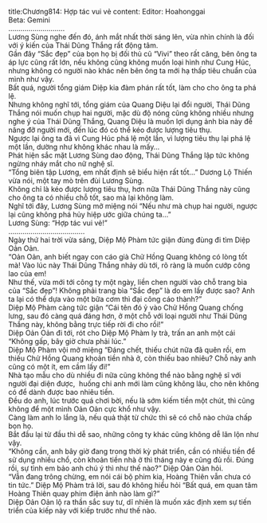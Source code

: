 title:Chương814: Hợp tác vui vẻ
content:
Editor: Hoahonggai<br>Beta: Gemini<br>……………………….<br>Lương Sùng nghe đến đó, ánh mắt nhất thời sáng lên, vừa nhìn chính là đối với ý kiến của Thái Dũng Thắng rất động tâm.<br>Gần đây “Sắc đẹp” của bọn họ bị đối thủ cũ “Vivi” theo rất căng, bên ông ta áp lực cũng rất lớn, nếu không cũng không muốn loại hình như Cung Húc, nhưng không có người nào khác nên bên ông ta mới hạ thấp tiêu chuẩn của mình như vậy.<br>Bất quá, người tổng giám Diệp kia đàm phán rất tốt, làm cho cho ông ta phá lệ.<br>Nhưng không nghĩ tới, tổng giám của Quang Diệu lại đổi người, Thái Dũng Thắng nói muốn chụp hai người, mặc dù độ nóng cũng không nhiều nhưng nghe ý của Thái Dũng Thắng, Quang Diệu là muốn lợi dụng ảnh bìa này để nâng đỡ người mới, đến lúc đó có thể kéo được lượng tiêu thụ.<br>Ngược lại ông ta đã vì Cung Húc phá lệ một lần, vì lượng tiêu thụ lại phá lệ một lần, dường như không khác nhau là mấy…<br>Phát hiện sắc mặt Lương Sùng dao động, Thái Dũng Thắng lập tức không ngừng nháy mắt cho nữ nghệ sĩ.<br>“Tổng biên tập Lương, em nhất định sẽ biểu hiện rất tốt…” Dương Lộ Thiến vừa nói, một tay mò trên đùi Lương Sùng.<br>Không chỉ là kéo được lượng tiêu thụ, hơn nữa Thái Dũng Thắng này cũng cho ông ta có nhiều chỗ tốt, sao mà lại không làm.<br>Nghĩ tới đây, Lương Sùng mở miệng nói “Nếu như mà chụp hai người, ngược lại cũng không phá hủy hiệp ước giữa chúng ta…”<br>Lương Sùng: “Hợp tác vui vẻ!”<br>………………………………..<br>Ngày thứ hai trời vừa sáng, Diệp Mộ Phàm tức giận đùng đùng đi tìm Diệp Oản Oản.<br>“Oản Oản, anh biết ngay con cáo già Chử Hồng Quang không có lòng tốt mà! Vào lúc này Thái Dũng Thắng nhảy dù tới, rõ ràng là muốn cướp công lao của em!<br>Như thế, vừa mới tới công ty một ngày, liền chen người vào chỗ trang bìa của “Sắc đẹp”! Không phải trang bìa “Sắc đẹp” là do em lấy được sao? Anh ta lại có thể dựa vào một bữa cơm thì đại công cáo thành?”<br>Diệp Mộ Phàm càng tức giận “Cái tên đó ỷ vào Chử Hồng Quang chống lưng, sau đó càng quá đáng hơn, ở một chỗ với loại người như Thái Dũng Thắng này, không bằng trực tiếp rời đi cho rồi!”<br>Diệp Oản Oản đi tới, rót cho Diệp Mộ Phàm ly trà, trấn an anh một cái “Không gấp, bây giờ chưa phải lúc.”<br>Diệp Mộ Phàm vội mở miệng “Đáng chết, thiếu chút nữa đã quên rồi, em thiếu Chử Hồng Quang khoản tiền nhà ở, còn thiếu bao nhiêu? Chỗ này anh cũng có một ít, em cầm lấy đi!”<br>Nhà tạo mẫu cho dù nhiều đi nữa cũng không thể nào bằng nghệ sĩ với người đại diện được,  huống chi anh mới làm cũng không lâu, cho nên không có để dành được bao nhiêu tiền.<br>Đều do anh, lúc trước quá chơi bời, nếu là sớm kiếm tiền một chút, thì cũng không để một mình Oản Oản cực khổ như vậy.<br>Càng làm anh lo lắng là, nếu quả thật từ chức thì sẽ có chỗ nào chứa chấp bọn họ.<br>Bắt đầu lại từ đầu thì dễ sao, những công ty khác cũng không dễ lăn lộn như vậy.<br>“Không cần, anh bây giờ đang trong thời kỳ phát triển, cần có nhiều tiền để sử dụng nhiều chổ, còn khoản tiền nhà ở thì tháng này e cũng đủ rồi. Đúng rồi, sự tình em bảo anh chú ý thì như thế nào?” Diệp Oản Oản hỏi.<br>“Vẫn đang trông chừng, em nói cái bộ phim kia, Hoàng Thiên vẫn chưa có tin tức.” Diệp Mộ Phàm trả lời, sau đó không hiểu hỏi “Bất quá, em quan tâm Hoàng Thiên quay phim điện ảnh nào làm gì?”<br>Diệp Oản Oản lộ ra thần sắc suy tư, dĩ nhiên là muốn xác định xem sự tiến triển của kiếp này với kiếp trước như thế nào.
